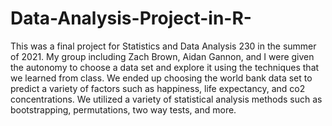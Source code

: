 # Data-Analysis-Project-in-R-
This was a final project for Statistics and Data Analysis 230 in the summer of 2021. My group including Zach Brown, Aidan Gannon, and I were given the autonomy to choose a data set and explore it using the techniques that we learned from class. We ended up choosing the world bank data set to predict a variety of factors such as happiness, life expectancy, and co2 concentrations. We utilized a variety of statistical analysis methods such as bootstrapping, permutations, two way tests, and more. 

